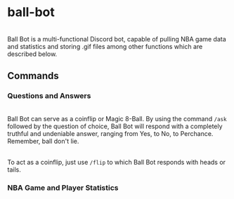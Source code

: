 # ball-bot

<br/> Ball Bot is a multi-functional Discord bot, capable of pulling NBA game data and statistics and storing .gif files among other functions which are described below.

## Commands

### Questions and Answers
<br/> Ball Bot can serve as a coinflip or Magic 8-Ball. By using the command `/ask` followed by the question of choice, Ball Bot will respond with a completely truthful and undeniable answer, ranging from Yes, to No, to Perchance. Remember, ball don't lie.

<br/> To act as a coinflip, just use `/flip` to which Ball Bot responds with heads or tails.

### NBA Game and Player Statistics
